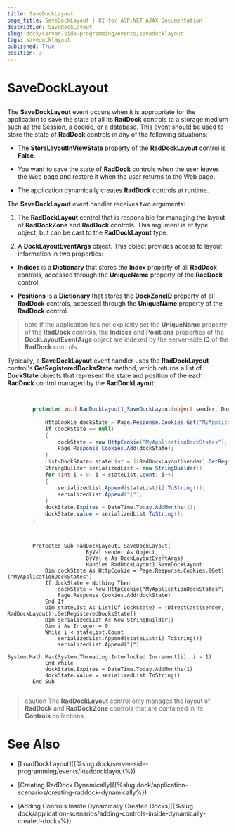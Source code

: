 ```yaml
---
title: SaveDockLayout
page_title: SaveDockLayout | UI for ASP.NET AJAX Documentation
description: SaveDockLayout
slug: dock/server-side-programming/events/savedocklayout
tags: savedocklayout
published: True
position: 3
---
```


# SaveDockLayout



## 

The __SaveDockLayout__ event occurs when it is appropriate for the application to save the state of all its __RadDock__ controls to a storage medium such as the Session, a cookie, or a database. This event should be used to store the state of __RadDock__ controls in any of the following situations:

* The __StoreLayoutInViewState__ property of the __RadDockLayout__ control is __False__.

* You want to save the state of __RadDock__ controls when the user leaves the Web page and restore it when the user returns to the Web page.

* The application dynamically creates __RadDock__ controls at runtime.

The __SaveDockLayout__ event handler receives two arguments:

1. The __RadDockLayout__ control that is responsible for managing the layout of __RadDockZone__ and __RadDock__ controls. This argument is of type object, but can be cast to the __RadDockLayout__ type.

1. A __DockLayoutEventArgs__ object. This object provides access to layout information in two properties:

* __Indices__ is a __Dictionary__ that stores the __Index__ property of all __RadDock__ controls, accessed through the __UniqueName__ property of the __RadDock__ control.

* __Positions__ is a __Dictionary__ that stores the __DockZoneID__ property of all __RadDock__ controls, accessed through the __UniqueName__ property of the __RadDock__ control.

>note If the application has not explicitly set the __UniqueName__ property of the __RadDock__ controls, the __Indices__ and __Positions__ properties of the __DockLayoutEventArgs__ object are indexed by the server-side __ID__ of the __RadDock__ controls.
>


Typically, a __SaveDockLayout__ event handler uses the __RadDockLayout__ control's __GetRegisteredDocksState__ method, which returns a list of __DockState__ objects that represent the state and position of the each __RadDock__ control managed by the __RadDockLayout__:



````C#
	
	
	    protected void RadDockLayout1_SaveDockLayout(object sender, DockLayoutEventArgs e)
	    {
	        HttpCookie dockState = Page.Response.Cookies.Get("MyApplicationDockStates");
	        if (dockState == null)
	        {
	            dockState = new HttpCookie("MyApplicationDockStates");
	            Page.Response.Cookies.Add(dockState);
	        }
	        List<DockState> stateList = ((RadDockLayout)sender).GetRegisteredDocksState();
	        StringBuilder serializedList = new StringBuilder();
	        for (int i = 0; i < stateList.Count; i++)
	        {
	            serializedList.Append(stateList[i].ToString());
	            serializedList.Append("|");
	        }
	        dockState.Expires = DateTime.Today.AddMonths(1);
	        dockState.Value = serializedList.ToString();
	    } 
				
````
````VB
	
	    Protected Sub RadDockLayout1_SaveDockLayout( _
	                     ByVal sender As Object, _
	                     ByVal e As DockLayoutEventArgs) _
	                     Handles RadDockLayout1.SaveDockLayout
	        Dim dockState As HttpCookie = Page.Response.Cookies.[Get]("MyApplicationDockStates")
	        If dockState = Nothing Then
	            dockState = New HttpCookie("MyApplicationDockStates")
	            Page.Response.Cookies.Add(dockState)
	        End If
	        Dim stateList As List(Of DockState) = (DirectCast(sender, RadDockLayout)).GetRegisteredDocksState()
	        Dim serializedList As New StringBuilder()
	        Dim i As Integer = 0
	        While i < stateList.Count
	            serializedList.Append(stateList(i).ToString())
	            serializedList.Append("|")
	            System.Math.Max(System.Threading.Interlocked.Increment(i), i - 1)
	        End While
	        dockState.Expires = DateTime.Today.AddMonths(1)
	        dockState.Value = serializedList.ToString()
	    End Sub
	
````


>caution The __RadDockLayout__ control only manages the layout of __RadDock__ and __RadDockZone__ controls that are contained in its __Controls__ collections.
>


# See Also

 * [LoadDockLayout]({%slug dock/server-side-programming/events/loaddocklayout%})

 * [Creating RadDock Dynamically]({%slug dock/application-scenarios/creating-raddock-dynamically%})

 * [Adding Controls Inside Dynamically Created Docks]({%slug dock/application-scenarios/adding-controls-inside-dynamically-created-docks%})
